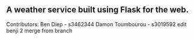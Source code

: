 A weather service built using Flask for the web.
-------------------------------------------------
Contributors:
Ben Diep - s3462344
Damon Toumbourou - s3019592
edit benji 2
merge from branch
